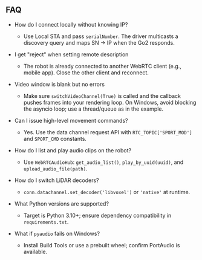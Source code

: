 ## FAQ

- How do I connect locally without knowing IP?
  - Use Local STA and pass `serialNumber`. The driver multicasts a discovery query and maps SN → IP when the Go2 responds.

- I get "reject" when setting remote description
  - The robot is already connected to another WebRTC client (e.g., mobile app). Close the other client and reconnect.

- Video window is blank but no errors
  - Make sure `switchVideoChannel(True)` is called and the callback pushes frames into your rendering loop. On Windows, avoid blocking the asyncio loop; use a thread/queue as in the example.

- Can I issue high-level movement commands?
  - Yes. Use the data channel request API with `RTC_TOPIC['SPORT_MOD']` and `SPORT_CMD` constants.

- How do I list and play audio clips on the robot?
  - Use `WebRTCAudioHub`: `get_audio_list()`, `play_by_uuid(uuid)`, and `upload_audio_file(path)`.

- How do I switch LiDAR decoders?
  - `conn.datachannel.set_decoder('libvoxel')` or `'native'` at runtime.

- What Python versions are supported?
  - Target is Python 3.10+; ensure dependency compatibility in `requirements.txt`.

- What if `pyaudio` fails on Windows?
  - Install Build Tools or use a prebuilt wheel; confirm PortAudio is available.
